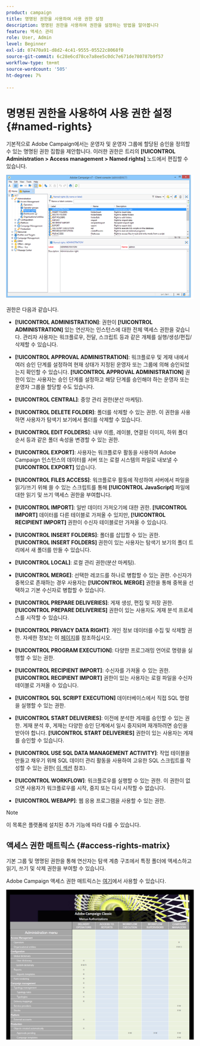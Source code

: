 ```yaml
---
product: campaign
title: 명명된 권한을 사용하여 사용 권한 설정
description: 명명된 권한을 사용하여 권한을 설정하는 방법을 알아봅니다
feature: 액세스 관리
role: User, Admin
level: Beginner
exl-id: 07470a91-d8d2-4c41-9555-05522c8068f0
source-git-commit: 6c28e6cd78ce7a8ee5c0dc7e671de780787b9f57
workflow-type: tm+mt
source-wordcount: '505'
ht-degree: 7%

---
```


# 명명된 권한을 사용하여 사용 권한 설정{#named-rights}

기본적으로 Adobe Campaign에서는 운영자 및 운영자 그룹에 할당된 승인을 정의할 수 있는 명명된 권한 집합을 제안합니다. 이러한 권한은 트리의 **[!UICONTROL Administration > Access management > Named rights]** 노드에서 편집할 수 있습니다.

![](assets/s_ncs_admin_named_rights.png)

권한은 다음과 같습니다.

* **[!UICONTROL ADMINISTRATION]**: 권한이  **[!UICONTROL ADMINISTRATION]** 있는 연산자는 인스턴스에 대한 전체 액세스 권한을 갖습니다. 관리자 사용자는 워크플로우, 전달, 스크립트 등과 같은 개체를 실행/생성/편집/삭제할 수 있습니다.

* **[!UICONTROL APPROVAL ADMINISTRATION]**: 워크플로우 및 게재 내에서 여러 승인 단계를 설정하여 현재 상태가 지정된 운영자 또는 그룹에 의해 승인되었는지 확인할 수 있습니다. **[!UICONTROL APPROVAL ADMINISTRATION]** 권한이 있는 사용자는 승인 단계를 설정하고 해당 단계를 승인해야 하는 운영자 또는 운영자 그룹을 할당할 수도 있습니다.

* **[!UICONTROL CENTRAL]**: 중앙 관리 권한(분산 마케팅).

* **[!UICONTROL DELETE FOLDER]**: 폴더를 삭제할 수 있는 권한. 이 권한을 사용하면 사용자가 탐색기 보기에서 폴더를 삭제할 수 있습니다.

* **[!UICONTROL EDIT FOLDERS]**: 내부 이름, 레이블, 연결된 이미지, 하위 폴더 순서 등과 같은 폴더 속성을 변경할 수 있는 권한.

* **[!UICONTROL EXPORT]**: 사용자는 워크플로우 활동을 사용하여 Adobe Campaign 인스턴스의 데이터를 서버 또는 로컬 시스템의 파일로 내보낼 수  **[!UICONTROL EXPORT]** 있습니다.

* **[!UICONTROL FILES ACCESS]**: 워크플로우 활동에 작성하여 서버에서 파일을 읽기/쓰기 위해 쓸 수 있는 스크립트를 통해  **[!UICONTROL JavaScript]** 파일에 대한 읽기 및 쓰기 액세스 권한을 부여합니다.

* **[!UICONTROL IMPORT]**: 일반 데이터 가져오기에 대한 권한. **[!UICONTROL IMPORT]** 데이터를 다른 테이블로 가져올 수 있지만,  **[!UICONTROL RECIPIENT IMPORT]** 권한이 수신자 테이블로만 가져올 수 있습니다.

* **[!UICONTROL INSERT FOLDERS]**: 폴더를 삽입할 수 있는 권한. **[!UICONTROL INSERT FOLDERS]** 권한이 있는 사용자는 탐색기 보기의 폴더 트리에서 새 폴더를 만들 수 있습니다.

* **[!UICONTROL LOCAL]**: 로컬 관리 권한(분산 마케팅).

* **[!UICONTROL MERGE]**: 선택한 레코드를 하나로 병합할 수 있는 권한. 수신자가 중복으로 존재하는 경우 사용자는 **[!UICONTROL MERGE]** 권한을 통해 중복을 선택하고 기본 수신자로 병합할 수 있습니다.

* **[!UICONTROL PREPARE DELIVERIES]**: 게재 생성, 편집 및 저장 권한. **[!UICONTROL PREPARE DELIVERIES]** 권한이 있는 사용자도 게재 분석 프로세스를 시작할 수 있습니다.

* **[!UICONTROL PRIVACY DATA RIGHT]**: 개인 정보 데이터를 수집 및 삭제할 권한. 자세한 정보는 이 [페이지](https://helpx.adobe.com/kr/campaign/kb/acc-privacy.html)를 참조하십시오.

* **[!UICONTROL PROGRAM EXECUTION]**: 다양한 프로그래밍 언어로 명령을 실행할 수 있는 권한.

* **[!UICONTROL RECIPIENT IMPORT]**: 수신자를 가져올 수 있는 권한. **[!UICONTROL RECIPIENT IMPORT]** 권한이 있는 사용자는 로컬 파일을 수신자 테이블로 가져올 수 있습니다.

* **[!UICONTROL SQL SCRIPT EXECUTION]** 데이터베이스에서 직접 SQL 명령을 실행할 수 있는 권한.

* **[!UICONTROL START DELIVERIES]**: 이전에 분석한 게재를 승인할 수 있는 권한. 게재 분석 후, 게재는 다양한 승인 단계에서 일시 중지되며 재개하려면 승인을 받아야 합니다. **[!UICONTROL START DELIVERIES]** 권한이 있는 사용자는 게재를 승인할 수 있습니다.

* **[!UICONTROL USE SQL DATA MANAGEMENT ACTIVITY]**: 작업 테이블을 만들고 채우기 위해 SQL 데이터 관리 활동을 사용하여 고유한 SQL 스크립트를 작성할 수 있는 권한( [이 섹션](../../workflow/using/sql-data-management.md) 참조).

* **[!UICONTROL WORKFLOW]**: 워크플로우를 실행할 수 있는 권한. 이 권한이 없으면 사용자가 워크플로우를 시작, 중지 또는 다시 시작할 수 없습니다.

* **[!UICONTROL WEBAPP]**: 웹 응용 프로그램을 사용할 수 있는 권한.

>[!NOTE]
>
>이 목록은 플랫폼에 설치된 추가 기능에 따라 다를 수 있습니다.

## 액세스 권한 매트릭스 {#access-rights-matrix}

기본 그룹 및 명명된 권한을 통해 연산자는 탐색 계층 구조에서 특정 폴더에 액세스하고 읽기, 쓰기 및 삭제 권한을 부여할 수 있습니다.

Adobe Campaign 액세스 권한 매트릭스는 [여기](/help/platform/using/assets/access-rights-matrix.pdf)에서 사용할 수 있습니다.

[![이미지](assets/do-not-localize/user_management.png)](https://experienceleague.adobe.com/docs/campaign-classic/assets/access-rights-matrix.pdf?lang=en)

